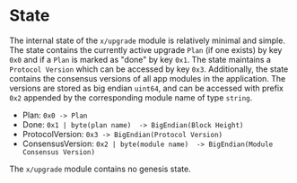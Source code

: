 <!--
order: 2
-->

# State

The internal state of the `x/upgrade` module is relatively minimal and simple. The
state contains the currently active upgrade `Plan` (if one exists) by key
`0x0` and if a `Plan` is marked as "done" by key `0x1`. The state maintains a 
`Protocol Version` which can be accessed by key `0x3`. Additionally, the state
contains the consensus versions of all app modules in the application. The versions 
are stored as big endian `uint64`, and can be accessed with prefix `0x2` appended 
by the corresponding module name of type `string`. 

- Plan: `0x0 -> Plan`
- Done: `0x1 | byte(plan name)  -> BigEndian(Block Height)`
- ProtocolVersion: `0x3 -> BigEndian(Protocol Version)`
- ConsensusVersion: `0x2 | byte(module name)  -> BigEndian(Module Consensus Version)`

The `x/upgrade` module contains no genesis state.

